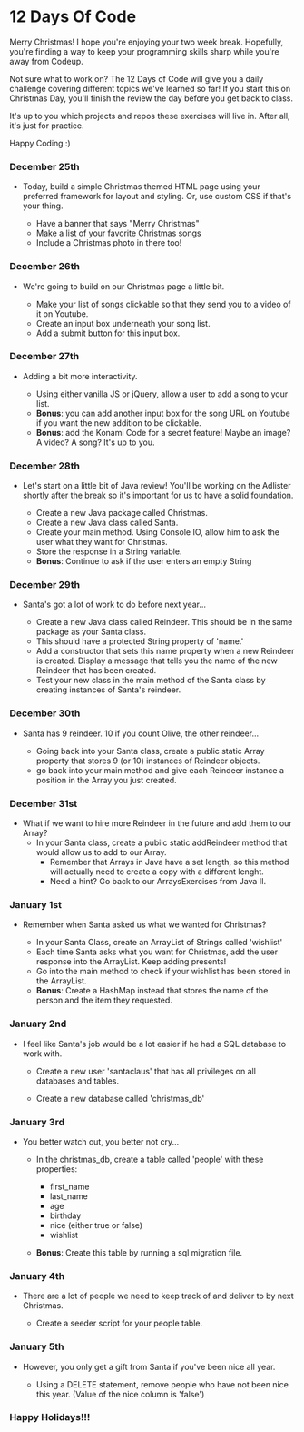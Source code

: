 # 12 Days Of Code

Merry Christmas! I hope you're enjoying your two week break. Hopefully, 
you're finding a way to keep your programming skills sharp while you're away 
from Codeup.

Not sure what to work on? The 12 Days of Code will give you a daily challenge
 covering different topics we've learned so far! If you start this on 
 Christmas Day, you'll finish the review the day before you get back to class. 
 
 It's up to you which projects and repos these exercises will live in. After 
 all, it's just for practice.
 
 Happy Coding :) 
 
 ### December 25th
 
 - Today, build a simple Christmas themed HTML page using your preferred 
 framework for layout and styling. Or, use custom CSS if that's your thing.
 
    - Have a banner that says "Merry Christmas"
    - Make a list of your favorite Christmas songs
    - Include a Christmas photo in there too!
 
 ### December 26th
 
 - We're going to build on our Christmas page a little bit.
    
    - Make your list of songs clickable so that they send you to a video of 
    it on Youtube.
    - Create an input box underneath your song list. 
    - Add a submit button for this input box.
 
 ### December 27th
 
 - Adding a bit more interactivity.
  
    - Using either vanilla JS or jQuery, allow a user to add a song to your 
    list. 
    - **Bonus**: you can add another input box for the song URL on Youtube if 
    you want the new addition to be clickable.
    - **Bonus**: add the Konami Code for a secret feature! Maybe an image? A 
    video? A song? It's up to you.
 
 ### December 28th
 - Let's start on a little bit of Java review! You'll be working on the 
 Adlister shortly after the break so it's important for us to have a solid 
 foundation.
 
    - Create a new Java package called Christmas.
    - Create a new Java class called Santa.
    - Create your main method. Using Console IO, allow him to ask the user what 
    they 
    want for Christmas.
    - Store the response in a String variable.
    - **Bonus**: Continue to ask if the user enters an empty String
     
 ### December 29th
 
 - Santa's got a lot of work to do before next year...
 
    - Create a new Java class called Reindeer. This should be in the same 
    package as your Santa class.
    - This should have a protected String property of 'name.'
    - Add a constructor that sets this name property when a new Reindeer is 
    created. Display a message that tells you the name of the new Reindeer 
    that has been created.
    - Test your new class in the main method of the Santa class by creating 
    instances of Santa's reindeer.
 

 ### December 30th
 - Santa has 9 reindeer. 10 if you count Olive, the other reindeer...
 
    - Going back into your Santa class, create a public static Array property 
    that 
    stores 
    9 (or 10) instances of Reindeer objects.
    - go back into your main method and give each Reindeer instance a 
    position in the Array you just created. 
    
 ### December 31st
 
 - What if we want to hire more Reindeer in the future and add them to our 
 Array?
    - In your Santa class,
    create a pubilc static addReindeer method that would allow us to add to 
    our Array.
        - Remember that Arrays in Java have a set length, so this method will
         actually need to create a copy with a different lenght.
         - Need a hint? Go back to our ArraysExercises from Java II. 
 
 ### January 1st
 
 - Remember when Santa asked us what we wanted for Christmas?
 
    - In your Santa Class, create an ArrayList of Strings called 'wishlist'
    - Each time Santa asks what you want for Christmas, add the user response 
    into the 
    ArrayList. Keep 
    adding presents!
    - Go into the main method to check if your wishlist has been stored in 
    the ArrayList.
    - **Bonus**: Create a HashMap instead that stores the name of the person 
    and the item they requested.
 
 
 ### January 2nd
 
 - I feel like Santa's job would be a lot easier if he had a SQL database to 
 work with.
 
    - Create a new user 'santaclaus' that has all privileges on all databases
     and tables.
     
    - Create a new database called 'christmas_db'
 
 ### January 3rd
 
 - You better watch out, you better not cry...
 
    - In the christmas_db, create a table called 'people' with these properties:
        - first_name
        - last_name
        - age
        - birthday
        - nice (either true or false)
        - wishlist
        
    - **Bonus**: Create this table by running a sql migration file.
 
 ### January 4th
 
 - There are a lot of people we need to keep track of and deliver to by next 
 Christmas.
 
    - Create a seeder script for your people table.  
 
 ### January 5th
 
 - However, you only get a gift from Santa if you've been nice all year. 
 
    - Using a DELETE statement, remove people who have not been nice this 
    year. (Value of the nice column is 'false') 
    
    
    
 
 ### Happy Holidays!!!
 